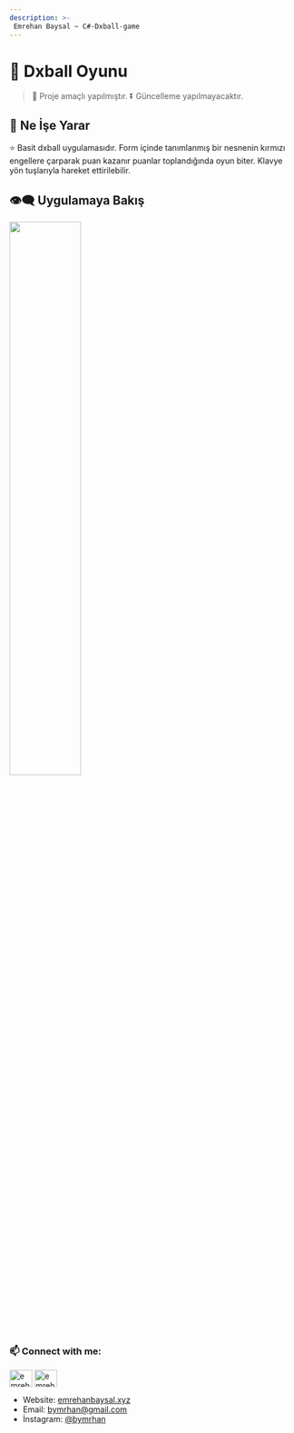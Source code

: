 ```yaml
---
description: >-
 Emrehan Baysal ~ C#-Dxball-game
---
```



# 🌱 Dxball Oyunu

> 📣 Proje amaçlı yapılmıştır. 
> ⏬ Güncelleme yapılmayacaktır.


## 🔰 Ne İşe Yarar
⭐ Basit dxball uygulamasıdır. Form içinde tanımlanmış bir nesnenin kırmızı engellere çarparak puan kazanır puanlar toplandığında oyun biter. Klavye yön tuşlarıyla hareket ettirilebilir.

## 👁‍🗨 Uygulamaya Bakış
<img src="https://user-images.githubusercontent.com/81330668/169852388-1cecbdf3-56dc-4dfb-bde1-5ff5bf35f3d5.png" align="center" width="50%">


## <h3 align="left"> 📫 Connect with me:</h3>
<p align="left">
<a href="https://linkedin.com/in/emrehan-baysal" target="blank"><img align="center" src="https://raw.githubusercontent.com/rahuldkjain/github-profile-readme-generator/master/src/images/icons/Social/linked-in-alt.svg" alt="emrehan-baysal" height="30" width="40" /></a>
<a href="https://instagram.com/emrehanbysal" target="blank"><img align="center" src="https://raw.githubusercontent.com/rahuldkjain/github-profile-readme-generator/master/src/images/icons/Social/instagram.svg" alt="emrehanbysal" height="30" width="40" /></a>


</p>

- Website: [emrehanbaysal.xyz](https://www.emrehanbaysal.xyz/)
- Email: [bymrhan@gmail.com](mailto:bymrhan@gmail.com)
- İnstagram: [@bymrhan](https://www.instagram.com/emrehanbysal/)
